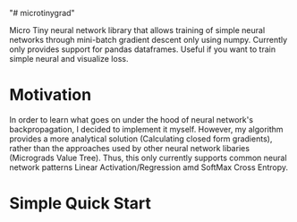 "# microtinygrad" 

 Micro Tiny neural network library that allows training of simple neural networks through mini-batch gradient descent only using numpy. Currently only provides support for pandas dataframes. Useful if you want to train simple neural and visualize loss.

 # Motivation

 In order to learn what goes on under the hood of neural network's backpropagation, I decided to implement it myself. However, my algorithm provides a more analytical solution (Calculating closed form gradients), rather than the approaches used by other neural network libaries (Micrograds Value Tree). Thus, this only currently supports common neural network patterns Linear Activation/Regression amd SoftMax Cross Entropy.
 

 # Simple Quick Start 



 